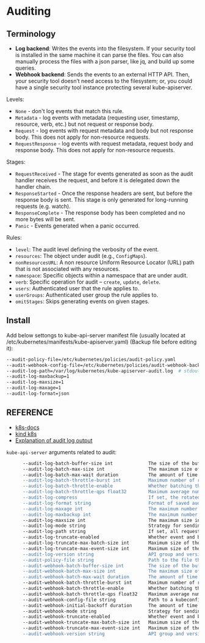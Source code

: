 # Auditing

## Terminology

- **Log backend**: Writes the events into the filesystem. If your security tool is installed in the same machine it can parse the files. You can also manually process the files with a json parser, like jq, and build up some queries.
- **Webhook backend**: Sends the events to an external HTTP API. Then, your security tool doesn’t need access to the filesystem; or, you could have a single security tool instance protecting several kube-apiserver.

Levels:

- `None` - don't log events that match this rule.
- `Metadata` - log events with metadata (requesting user, timestamp, resource, verb, etc.) but not request or response body.
- `Request` - log events with request metadata and body but not response body. This does not apply for non-resource requests.
- `RequestResponse` - log events with request metadata, request body and response body. This does not apply for non-resource requests.

Stages:

- `RequestReceived` - The stage for events generated as soon as the audit handler receives the request, and before it is delegated down the handler chain.
- `ResponseStarted` - Once the response headers are sent, but before the response body is sent. This stage is only generated for long-running requests (e.g. watch).
- `ResponseComplete` - The response body has been completed and no more bytes will be sent.
- `Panic` - Events generated when a panic occurred.

Rules:

- `level`: The audit level defining the verbosity of the event.
- `resources`: The object under audit (e.g., `ConfigMaps`).
- `nonResourcesURL`: A non resource Uniform Resource Locator (URL) path that is not associated with any resources.
- `namespace`: Specific objects within a namespace that are under audit.
- `verb`: Specific operation for audit – `create`, `update`, `delete`.
- `users`: Authenticated user that the rule applies to.
- `userGroups`: Authenticated user group the rule applies to.
- `omitStages`: Skips generating events on given stages.

## Install

Add below settongs to kube-api-server manifest file (usually located at /etc/kubernetes/manifests/kube-apiserver.yaml) (Backup file before editing it):

```bash
--audit-policy-file=/etc/kubernetes/policies/audit-policy.yaml
--audit-webhook-config-file=/etc/kubernetes/policies/audit-webhook-backend-falco.yaml
--audit-log-path=/var/log/kubernetes/kube-apiserver-audit.log  # stdout: "-"
--audit-log-maxbackup=1
--audit-log-maxsize=1
--audit-log-maxage=1
--audit-log-format=json
```

## REFERENCE

- [k8s-docs](https://kubernetes.io/docs/tasks/debug/debug-cluster/audit/)
- [kind k8s](https://kind.sigs.k8s.io/docs/user/auditing/)
- [Explanation of audit log output](https://support.d2iq.com/hc/en-us/articles/4409472617876-How-to-read-kube-apiserver-audit-logs)

`kube-api-server` arguments related to audit:

```bash
      --audit-log-batch-buffer-size int             The size of the buffer to store events before batching and writing. Only used in batch mode. (default 10000)
      --audit-log-batch-max-size int                The maximum size of a batch. Only used in batch mode. (default 1)
      --audit-log-batch-max-wait duration           The amount of time to wait before force writing the batch that hadn't reached the max size. Only used in batch mode.
      --audit-log-batch-throttle-burst int          Maximum number of requests sent at the same moment if ThrottleQPS was not utilized before. Only used in batch mode.
      --audit-log-batch-throttle-enable             Whether batching throttling is enabled. Only used in batch mode.
      --audit-log-batch-throttle-qps float32        Maximum average number of batches per second. Only used in batch mode.
      --audit-log-compress                          If set, the rotated log files will be compressed using gzip.
      --audit-log-format string                     Format of saved audits. "legacy" indicates 1-line text format for each event. "json" indicates structured json format. Known formats are legacy,json. (default "json")
      --audit-log-maxage int                        The maximum number of days to retain old audit log files based on the timestamp encoded in their filename.
      --audit-log-maxbackup int                     The maximum number of old audit log files to retain. Setting a value of 0 will mean there's no restriction on the number of files.
      --audit-log-maxsize int                       The maximum size in megabytes of the audit log file before it gets rotated.
      --audit-log-mode string                       Strategy for sending audit events. Blocking indicates sending events should block server responses. Batch causes the backend to buffer and write events asynchronously. Known modes are batch,blocking,blocking-strict. (default "blocking")
      --audit-log-path string                       If set, all requests coming to the apiserver will be logged to this file.  '-' means standard out.
      --audit-log-truncate-enabled                  Whether event and batch truncating is enabled.
      --audit-log-truncate-max-batch-size int       Maximum size of the batch sent to the underlying backend. Actual serialized size can be several hundreds of bytes greater. If a batch exceeds this limit, it is split into several batches of smaller size. (default 10485760)
      --audit-log-truncate-max-event-size int       Maximum size of the audit event sent to the underlying backend. If the size of an event is greater than this number, first request and response are removed, and if this doesn't reduce the size enough, event is discarded. (default 102400)
      --audit-log-version string                    API group and version used for serializing audit events written to log. (default "audit.k8s.io/v1")
      --audit-policy-file string                    Path to the file that defines the audit policy configuration.
      --audit-webhook-batch-buffer-size int         The size of the buffer to store events before batching and writing. Only used in batch mode. (default 10000)
      --audit-webhook-batch-max-size int            The maximum size of a batch. Only used in batch mode. (default 400)
      --audit-webhook-batch-max-wait duration       The amount of time to wait before force writing the batch that hadn't reached the max size. Only used in batch mode. (default 30s)
      --audit-webhook-batch-throttle-burst int      Maximum number of requests sent at the same moment if ThrottleQPS was not utilized before. Only used in batch mode. (default 15)
      --audit-webhook-batch-throttle-enable         Whether batching throttling is enabled. Only used in batch mode. (default true)
      --audit-webhook-batch-throttle-qps float32    Maximum average number of batches per second. Only used in batch mode. (default 10)
      --audit-webhook-config-file string            Path to a kubeconfig formatted file that defines the audit webhook configuration.
      --audit-webhook-initial-backoff duration      The amount of time to wait before retrying the first failed request. (default 10s)
      --audit-webhook-mode string                   Strategy for sending audit events. Blocking indicates sending events should block server responses. Batch causes the backend to buffer and write events asynchronously. Known modes are batch,blocking,blocking-strict. (default "batch")
      --audit-webhook-truncate-enabled              Whether event and batch truncating is enabled.
      --audit-webhook-truncate-max-batch-size int   Maximum size of the batch sent to the underlying backend. Actual serialized size can be several hundreds of bytes greater. If a batch exceeds this limit, it is split into several batches of smaller size. (default 10485760)
      --audit-webhook-truncate-max-event-size int   Maximum size of the audit event sent to the underlying backend. If the size of an event is greater than this number, first request and response are removed, and if this doesn't reduce the size enough, event is discarded. (default 102400)
      --audit-webhook-version string                API group and version used for serializing audit events written to webhook. (default "audit.k8s.io/v1")
```
